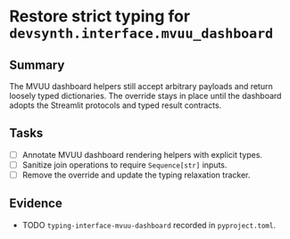 # Restore strict typing for `devsynth.interface.mvuu_dashboard`

## Summary

The MVUU dashboard helpers still accept arbitrary payloads and return loosely
typed dictionaries. The override stays in place until the dashboard adopts the
Streamlit protocols and typed result contracts.

## Tasks

- [ ] Annotate MVUU dashboard rendering helpers with explicit types.
- [ ] Sanitize join operations to require `Sequence[str]` inputs.
- [ ] Remove the override and update the typing relaxation tracker.

## Evidence

- TODO `typing-interface-mvuu-dashboard` recorded in `pyproject.toml`.
